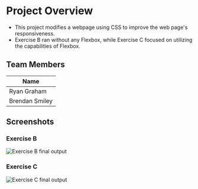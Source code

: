 # Project Overview

- This project modifies a webpage using CSS to improve the web page's responsiveness.
- Exercise B ran without any Flexbox, while Exercise C focused on utilizing the capabilities of Flexbox.

## Team Members

| Name           |
| -------------- |
| Ryan Graham    |
| Brendan Smiley |

## Screenshots

### Exercise B

![Exercise B final output](./ExerciseB.gif)

### Exercise C

![Exercise C final output](./ExerciseC.gif)
